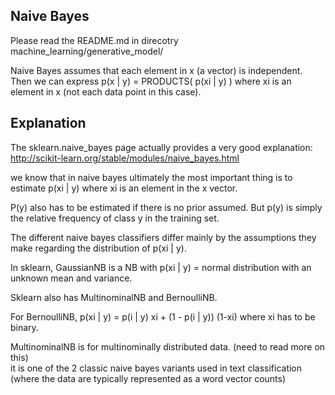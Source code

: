 Naive Bayes
--------------------

Please read the README.md in direcotry machine_learning/generative_model/

Naive Bayes assumes that each element in x (a vector) is independent.  
Then we can express p(x | y) = PRODUCTS( p(xi | y) ) where xi is an element in x (not each data point in this case).

Explanation
----------------------

The sklearn.naive_bayes page actually provides a very good explanation:  
http://scikit-learn.org/stable/modules/naive_bayes.html

we know that in naive bayes ultimately the most important thing is to estimate p(xi | y) 
where xi is an element in the x vector.

P(y) also has to be estimated if there is no prior assumed.
But p(y) is simply the relative frequency of class y in the training set.

The different naive bayes classifiers differ mainly by the assumptions they make regarding the distribution of p(xi | y).

In sklearn, GaussianNB is a NB with p(xi | y) = normal distribution with an unknown mean and variance.

Sklearn also has MultinominalNB and BernoulliNB.

For BernoulliNB, p(xi | y) = p(i | y) xi + (1 - p(i | y)) (1-xi)
where xi has to be binary.

MultinominalNB is for multinominally distributed data. (need to read more on this)  
it is one of the 2 classic naive bayes variants used in text classification
(where the data are typically represented as a word vector counts)

